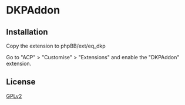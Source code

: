 # DKPAddon

## Installation

Copy the extension to phpBB/ext/eq_dkp

Go to "ACP" > "Customise" > "Extensions" and enable the "DKPAddon" extension.

## License

[GPLv2](license.txt)
